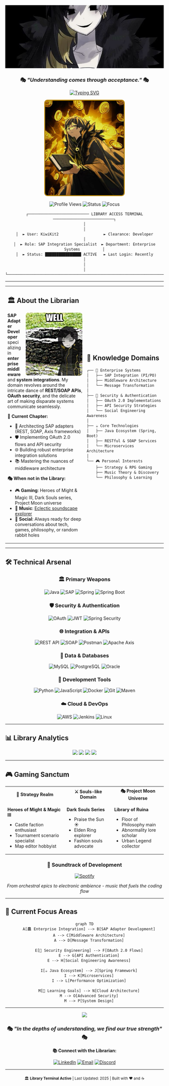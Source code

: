 <!--
██████╗ ██╗███╗   ██╗ █████╗ ██╗  ██╗    ████████╗███████╗██████╗ ███╗   ███╗██╗███╗   ██╗ █████╗ ██╗     
██╔══██╗██║████╗  ██║██╔══██╗██║  ██║    ╚══██╔══╝██╔════╝██╔══██╗████╗ ████║██║████╗  ██║██╔══██╗██║     
██████╔╝██║██╔██╗ ██║███████║███████║       ██║   █████╗  ██████╔╝██╔████╔██║██║██╔██╗ ██║███████║██║     
██╔══██╗██║██║╚██╗██║██╔══██║██╔══██║       ██║   ██╔══╝  ██╔══██╗██║╚██╔╝██║██║██║╚██╗██║██╔══██║██║     
██████╔╝██║██║ ╚████║██║  ██║██║  ██║       ██║   ███████╗██║  ██║██║ ╚═╝ ██║██║██║ ╚████║██║  ██║███████╗
╚═════╝ ╚═╝╚═╝  ╚═══╝╚═╝  ╚═╝╚═╝  ╚═╝       ╚═╝   ╚══════╝╚═╝  ╚═╝╚═╝     ╚═╝╚═╝╚═╝  ╚═══╝╚═╝  ╚═╝╚══════╝
-->

<div align="center">

<img src="./images/binah_banner.jpg" width="100%" height="200" style="object-fit: cover;" alt="The Library - Binah's Domain" />

</div>

<div align="center">

### 🎭 *"Understanding comes through acceptance."* 🎭

[![Typing SVG](https://readme-typing-svg.herokuapp.com?font=Fira+Code&size=22&duration=3000&pause=1000&color=B8860B&center=true&vCenter=true&width=700&lines=SAP+Adapter+Developer+%7C+Enterprise+Systems;Java+Engineer+%7C+OAuth+Security+Specialist;Building+Bridges+Between+Systems;Always+Learning%2C+Always+Growing)](https://git.io/typing-svg)

<img src="./images/binah1.jpg" width="250" height="300" style="object-fit: cover; border-radius: 10px; border: 3px solid #B8860B;" alt="Binah - The Arbiter of Understanding" />

![Profile Views](https://komarev.com/ghpvc/?username=KiwiKit2&color=B8860B&style=for-the-badge&label=PROFILE+VIEWS)
![Status](https://img.shields.io/badge/STATUS-ACTIVE-brightgreen?style=for-the-badge&labelColor=000000&color=B8860B)
![Focus](https://img.shields.io/badge/FOCUS-ENTERPRISE_INTEGRATION-blue?style=for-the-badge&labelColor=000000&color=B8860B)

</div>

<div align="center">

```ascii
┌─────────────────────────── LIBRARY ACCESS TERMINAL ───────────────────────────┐
│                                                                                │
│  ► User: KiwiKit2                    ► Clearance: Developer                    │
│  ► Role: SAP Integration Specialist  ► Department: Enterprise Systems          │
│  ► Status: ████████████████ ACTIVE   ► Last Login: Recently                   │
│                                                                                │
└────────────────────────────────────────────────────────────────────────────────┘
```

</div>

---

<table>
<tr>
<td width="50%">

## 🏛️ About the Librarian

<img align="right" alt="Binah - The Pillar of Understanding" width="180" height="200" style="object-fit: cover; border-radius: 8px; margin-left: 15px;" src="./images/binah_well.jpg" />

**SAP Adapter Developer** specializing in **enterprise middleware** and **system integrations**. My domain revolves around the intricate dance of **REST/SOAP APIs**, **OAuth security**, and the delicate art of making disparate systems communicate seamlessly.

**📖 Current Chapter:**
- 🔧 Architecting SAP adapters (REST, SOAP, Axis frameworks)
- 🛡️ Implementing OAuth 2.0 flows and API security
- 🌐 Building robust enterprise integration solutions
- 📚 Mastering the nuances of middleware architecture

**🎭 When not in the Library:**
- 🎮 **Gaming**: Heroes of Might & Magic III, Dark Souls series, Project Moon universe
- 🎵 **Music**: [Eclectic soundscape explorer](https://open.spotify.com/user/2hn7eka11kp09qhsnok3i6max?si=e0c5a78808254bb9)
- 💬 **Social**: Always ready for deep conversations about tech, games, philosophy, or random rabbit holes

</td>
<td width="50%">

## 🎯 Knowledge Domains

```
┌── 🏢 Enterprise Systems
│   ├── SAP Integration (PI/PO)
│   ├── Middleware Architecture
│   └── Message Transformation
│
├── 🔐 Security & Authentication  
│   ├── OAuth 2.0 Implementations
│   ├── API Security Strategies
│   └── Social Engineering Awareness
│
├── ☕ Core Technologies
│   ├── Java Ecosystem (Spring, Boot)
│   ├── RESTful & SOAP Services
│   └── Microservices Architecture
│
└── 🎮 Personal Interests
    ├── Strategy & RPG Gaming
    ├── Music Theory & Discovery
    └── Philosophy & Learning
```

</td>
</tr>
</table>

---

## 🛠️ Technical Arsenal

<div align="center">

### **🏛️ Primary Weapons**
![Java](https://img.shields.io/badge/Java-ED8B00?style=for-the-badge&logo=openjdk&logoColor=white)
![SAP](https://img.shields.io/badge/SAP-0FAAFF?style=for-the-badge&logo=sap&logoColor=white)
![Spring](https://img.shields.io/badge/Spring-6DB33F?style=for-the-badge&logo=spring&logoColor=white)
![Spring Boot](https://img.shields.io/badge/Spring_Boot-6DB33F?style=for-the-badge&logo=spring-boot&logoColor=white)

### **🛡️ Security & Authentication**
![OAuth](https://img.shields.io/badge/OAuth-000000?style=for-the-badge&logo=oauth&logoColor=white)
![JWT](https://img.shields.io/badge/JWT-000000?style=for-the-badge&logo=JSON%20web%20tokens&logoColor=white)
![Spring Security](https://img.shields.io/badge/Spring_Security-6DB33F?style=for-the-badge&logo=Spring-Security&logoColor=white)

### **🌐 Integration & APIs**
![REST API](https://img.shields.io/badge/REST-25A162?style=for-the-badge&logo=rest&logoColor=white)
![SOAP](https://img.shields.io/badge/SOAP-1E6091?style=for-the-badge&logo=soap&logoColor=white)
![Postman](https://img.shields.io/badge/Postman-FF6C37?style=for-the-badge&logo=postman&logoColor=white)
![Apache Axis](https://img.shields.io/badge/Apache_Axis-D22128?style=for-the-badge&logo=apache&logoColor=white)

### **💾 Data & Databases**
![MySQL](https://img.shields.io/badge/MySQL-005C84?style=for-the-badge&logo=mysql&logoColor=white)
![PostgreSQL](https://img.shields.io/badge/PostgreSQL-316192?style=for-the-badge&logo=postgresql&logoColor=white)
![Oracle](https://img.shields.io/badge/Oracle-F80000?style=for-the-badge&logo=Oracle&logoColor=white)

### **🔧 Development Tools**
![Python](https://img.shields.io/badge/Python-3776AB?style=for-the-badge&logo=python&logoColor=white)
![JavaScript](https://img.shields.io/badge/JavaScript-F7DF1E?style=for-the-badge&logo=javascript&logoColor=black)
![Docker](https://img.shields.io/badge/Docker-2496ED?style=for-the-badge&logo=docker&logoColor=white)
![Git](https://img.shields.io/badge/Git-F05032?style=for-the-badge&logo=git&logoColor=white)
![Maven](https://img.shields.io/badge/Maven-C71A36?style=for-the-badge&logo=Apache%20Maven&logoColor=white)

### **☁️ Cloud & DevOps**
![AWS](https://img.shields.io/badge/AWS-232F3E?style=for-the-badge&logo=amazon-aws&logoColor=white)
![Jenkins](https://img.shields.io/badge/Jenkins-D24939?style=for-the-badge&logo=Jenkins&logoColor=white)
![Linux](https://img.shields.io/badge/Linux-FCC624?style=for-the-badge&logo=linux&logoColor=black)

</div>

---

## 📊 Library Analytics

<div align="center">

<img src="https://github-readme-stats.vercel.app/api?username=KiwiKit2&show_icons=true&theme=radical&hide_border=true&title_color=B8860B&icon_color=B8860B&text_color=ffffff&bg_color=0d1117" width="48%" />
<img src="https://github-readme-stats.vercel.app/api/top-langs/?username=KiwiKit2&layout=compact&theme=radical&hide_border=true&title_color=B8860B&text_color=ffffff&bg_color=0d1117" width="48%" />

<img src="https://github-readme-streak-stats.herokuapp.com/?user=KiwiKit2&theme=radical&hide_border=true&ring=B8860B&fire=B8860B&currStreakLabel=B8860B" width="48%" />
<img src="https://github-readme-stats.vercel.app/api/wakatime?username=KiwiKit2&theme=radical&hide_border=true&title_color=B8860B&text_color=ffffff&bg_color=0d1117" width="48%" />

</div>

---

## 🎮 Gaming Sanctum

<div align="center">

<table>
<tr>
<th>🏰 Strategy Realm</th>
<th>⚔️ Souls-like Domain</th>
<th>🎭 Project Moon Universe</th>
</tr>
<tr>
<td>

**Heroes of Might & Magic III**
- Castle faction enthusiast
- Tournament scenario specialist
- Map editor hobbyist

</td>
<td>

**Dark Souls Series**
- Praise the Sun ☀️
- Elden Ring explorer
- Fashion souls advocate

</td>
<td>

**Library of Ruina**
- Floor of Philosophy main
- Abnormality lore scholar  
- Urban Legend collector
<!-- Optional: Add small Binah icon here -->
<!-- <br><img src="./images/binah-icon.png" width="24" alt="Binah"/> -->

</td>
</tr>
</table>

### 🎵 **Soundtrack of Development**
[![Spotify](https://img.shields.io/badge/Spotify-1ED760?style=for-the-badge&logo=spotify&logoColor=white)](https://open.spotify.com/user/2hn7eka11kp09qhsnok3i6max?si=e0c5a78808254bb9)

*From orchestral epics to electronic ambience - music that fuels the coding flow*

</div>

---

## 🌟 Current Focus Areas

<div align="center">

```mermaid
graph TD
    A[🏛️ Enterprise Integration] --> B[SAP Adapter Development]
    A --> C[Middleware Architecture]
    A --> D[Message Transformation]
    
    E[🔐 Security Engineering] --> F[OAuth 2.0 Flows]
    E --> G[API Authentication]
    E --> H[Social Engineering Awareness]
    
    I[☕ Java Ecosystem] --> J[Spring Framework]
    I --> K[Microservices]
    I --> L[Performance Optimization]
    
    M[🎯 Learning Goals] --> N[Cloud Architecture]
    M --> O[Advanced Security]
    M --> P[System Design]
```

</div>

---

<div align="center">

<img src="https://capsule-render.vercel.app/api?type=waving&color=B8860B&height=120&section=footer&text=Knowledge%20is%20Power&fontSize=24&fontColor=000000&animation=fadeIn&fontAlignY=70" />

### 🎭 *"In the depths of understanding, we find our true strength"* 🎭

**📚 Connect with the Librarian:**

[![LinkedIn](https://img.shields.io/badge/LinkedIn-0077B5?style=for-the-badge&logo=linkedin&logoColor=white)](https://linkedin.com/in/yourprofile)
[![Email](https://img.shields.io/badge/Email-D14836?style=for-the-badge&logo=gmail&logoColor=white)](mailto:your.email@example.com)
[![Discord](https://img.shields.io/badge/Discord-5865F2?style=for-the-badge&logo=discord&logoColor=white)](https://discord.gg/yourserver)

---

<sub>🏛️ **Library Terminal Active** | Last Updated: 2025 | Built with ❤️ and ☕</sub>

</div>
